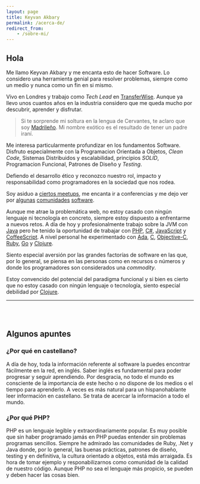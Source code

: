 ```yaml
---
layout: page
title: Keyvan Akbary
permalink: /acerca-de/
redirect_from:
    - /sobre-mi/
---
```


## Hola

Me llamo Keyvan Akbary y me encanta esto de hacer Software. Lo considero una herramienta genial para resolver problemas, siempre como un medio y nunca como un fin en si mismo.

Vivo en Londres y trabajo como _Tech Lead_ en [TransferWise](https://transferwise.com/). Aunque ya llevo unos cuantos años en la industria considero que me queda mucho por descubrir, aprender y disfrutar.

> Si te sorprende mi soltura en la lengua de Cervantes, te aclaro que soy [Madrileño](http://en.wikipedia.org/wiki/Madrid). Mi nombre exótico es el resultado de tener un padre iraní.

Me interesa particularmente profundizar en los fundamentos Software. Disfruto especialmente con la Programacion Orientada a Objetos, _Clean Code_, Sistemas Distribuidos y escalabilidad, principios _SOLID_, Programacion Funcional, Patrones de Diseño y _Testing_.

Defiendo el desarrollo ético y reconozco nuestro rol, impacto y responsabilidad como programadores en la sociedad que nos rodea.

Soy asiduo a [ciertos meetups](http://www.meetup.com/members/14344456/), me encanta ir a conferencias y me dejo ver por [algunas](https://groups.google.com/forum/#!forum/clean-code-discussion) [comunidades](https://groups.google.com/forum/#!forum/symfony_madrid) [software](https://groups.google.com/forum/#!forum/dddinphp).

Aunque me atrae la problemática web, no estoy casado con ningún lenguaje ni tecnología en concreto, siempre estoy dispuesto a enfrentarme a nuevos retos. A día de hoy y profesionalmente trabajo sobre la JVM con [Java](http://en.wikipedia.org/wiki/Java_(programming_language)) pero he tenido la oportunidad de trabajar con [PHP](http://en.wikipedia.org/wiki/PHP), [C#](http://en.wikipedia.org/wiki/C_Sharp_(programming_language)), [JavaScript](http://en.wikipedia.org/wiki/JavaScript) y [CoffeeScript](http://en.wikipedia.org/wiki/CoffeeScript). A nivel personal he experimentado con [Ada](http://en.wikipedia.org/wiki/Ada_(programming_language)), [C](http://en.wikipedia.org/wiki/C_(programming_language)), [Objective-C](http://en.wikipedia.org/wiki/Objective-C), [Ruby](http://en.wikipedia.org/wiki/Ruby_(Programming_Language)), [Go](http://en.wikipedia.org/wiki/Go_(programming_language)) y [Clojure](http://en.wikipedia.org/wiki/Clojure).

Siento especial aversión por las grandes factorías de software en las que, por lo general, se piensa en las personas como en recursos o números y donde los programadores son considerados una *commodity*.

Estoy convencido del potencial del paradigma funcional y si bien es cierto que no estoy casado con ningún lenguaje o tecnología, siento especial debilidad por [Clojure](http://clojure.org/).

---
<div class="social-links">
    <a href="https://twitter.com/keyvanakbary" class="social twitter" title="Twitter"><i class="icon-twitter"></i></a>
    <a href="http://www.linkedin.com/in/keyvanakbary" class="social linkedin" title="Linkedin"><i class="icon-linkedin"></i></a>
    <a href="https://github.com/keyvanakbary" class="social github" title="Github"><i class="icon-github-alt"></i></a>
    <script>document.write('<a href="\u006D\u0061'+'ilto\u003Am\u0065\u0040\u006bey\u0076\u0061'+'\u006e\u0061\u006b\u0062\u0061\u0072\u0079\u002e'+'\u0063\u006fm" class="social mail" title="Email"><i class="icon-comments"></i></a>')</script>
</div>

<br><br>

## Algunos apuntes

### ¿Por qué en castellano?
A día de hoy, toda la información referente al software la puedes encontrar fácilmente en la red, en inglés. Saber inglés es fundamental para poder progresar y seguir aprendiendo. Por desgracia, no todo el mundo es consciente de la importancia de este hecho o no dispone de los medios o el tiempo para aprenderlo. A veces es más natural para un hispanohablante leer información en castellano. Se trata de acercar la información a todo el mundo.

### ¿Por qué PHP?
PHP es un lenguaje legible y extraordinariamente popular. Es muy posible que sin haber programado jamás en PHP puedas entender sin problemas programas sencillos. Siempre he admirado las comunidades de Ruby, .Net y Java donde, por lo general, las buenas prácticas, patrones de diseño, testing y en definitiva, la cultura orientado a objetos, está más arraigada. Es hora de tomar ejemplo y responabilizarnos como comunidad de la calidad de nuestro código. Aunque PHP no sea el lenguaje más propicio, se pueden y deben hacer las cosas bien.
